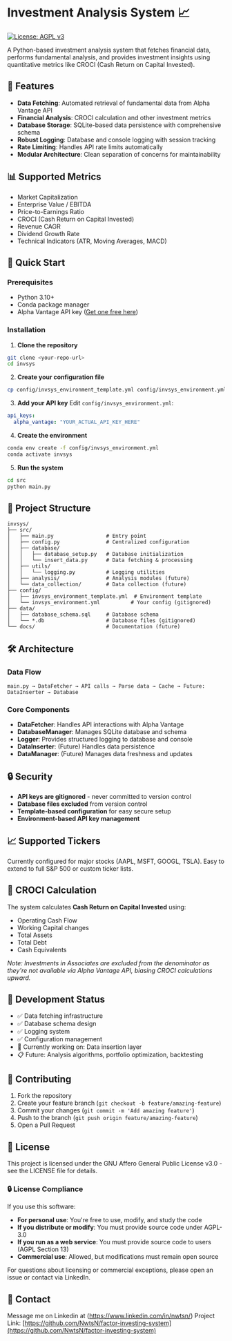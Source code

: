 # Investment Analysis System 📈

[![License: AGPL v3](https://img.shields.io/badge/License-AGPL_v3-blue.svg)](https://www.gnu.org/licenses/agpl-3.0)

A Python-based investment analysis system that fetches financial data, performs fundamental analysis, and provides investment insights using quantitative metrics like CROCI (Cash Return on Capital Invested).

## 🚀 Features

- **Data Fetching**: Automated retrieval of fundamental data from Alpha Vantage API
- **Financial Analysis**: CROCI calculation and other investment metrics
- **Database Storage**: SQLite-based data persistence with comprehensive schema
- **Robust Logging**: Database and console logging with session tracking
- **Rate Limiting**: Handles API rate limits automatically
- **Modular Architecture**: Clean separation of concerns for maintainability

## 📊 Supported Metrics

- Market Capitalization
- Enterprise Value / EBITDA
- Price-to-Earnings Ratio
- CROCI (Cash Return on Capital Invested)
- Revenue CAGR
- Dividend Growth Rate
- Technical Indicators (ATR, Moving Averages, MACD)

## 🔧 Quick Start

### Prerequisites
- Python 3.10+
- Conda package manager
- Alpha Vantage API key ([Get one free here](https://www.alphavantage.co/support/#api-key))

### Installation

1. **Clone the repository**
```bash
git clone <your-repo-url>
cd invsys
```

2. **Create your configuration file**
```bash
cp config/invsys_environment_template.yml config/invsys_environment.yml
```

3. **Add your API key**
Edit `config/invsys_environment.yml`:
```yaml
api_keys:
  alpha_vantage: "YOUR_ACTUAL_API_KEY_HERE"
```

4. **Create the environment**
```bash
conda env create -f config/invsys_environment.yml
conda activate invsys
```

5. **Run the system**
```bash
cd src
python main.py
```

## 📁 Project Structure

```
invsys/
├── src/
│   ├── main.py                 # Entry point
│   ├── config.py               # Centralized configuration
│   ├── database/
│   │   ├── database_setup.py   # Database initialization
│   │   └── insert_data.py      # Data fetching & processing
│   ├── utils/
│   │   └── logging.py          # Logging utilities
│   ├── analysis/               # Analysis modules (future)
│   └── data_collection/        # Data collection (future)
├── config/
│   ├── invsys_environment_template.yml  # Environment template
│   └── invsys_environment.yml          # Your config (gitignored)
├── data/
│   ├── database_schema.sql     # Database schema
│   └── *.db                    # Database files (gitignored)
└── docs/                       # Documentation (future)
```

## 🛠️ Architecture

### Data Flow
```
main.py → DataFetcher → API calls → Parse data → Cache → Future: DataInserter → Database
```

### Core Components
- **DataFetcher**: Handles API interactions with Alpha Vantage
- **DatabaseManager**: Manages SQLite database and schema
- **Logger**: Provides structured logging to database and console
- **DataInserter**: (Future) Handles data persistence
- **DataManager**: (Future) Manages data freshness and updates

## 🔒 Security

- **API keys are gitignored** - never committed to version control
- **Database files excluded** from version control
- **Template-based configuration** for easy secure setup
- **Environment-based API key management**

## 📈 Supported Tickers

Currently configured for major stocks (AAPL, MSFT, GOOGL, TSLA). Easy to extend to full S&P 500 or custom ticker lists.

## 🧮 CROCI Calculation

The system calculates **Cash Return on Capital Invested** using:
- Operating Cash Flow
- Working Capital changes  
- Total Assets
- Total Debt
- Cash Equivalents

*Note: Investments in Associates are excluded from the denominator as they're not available via Alpha Vantage API, biasing CROCI calculations upward.*

## 🚧 Development Status

- ✅ Data fetching infrastructure
- ✅ Database schema design
- ✅ Logging system
- ✅ Configuration management
- 🔄 Currently working on: Data insertion layer
- 📋 Future: Analysis algorithms, portfolio optimization, backtesting

## 🤝 Contributing

1. Fork the repository
2. Create your feature branch (`git checkout -b feature/amazing-feature`)
3. Commit your changes (`git commit -m 'Add amazing feature'`)
4. Push to the branch (`git push origin feature/amazing-feature`)
5. Open a Pull Request

## 📄 License

This project is licensed under the GNU Affero General Public License v3.0 - see the LICENSE file for details.

### 🔒 License Compliance

If you use this software:
- **For personal use**: You're free to use, modify, and study the code
- **If you distribute or modify**: You must provide source code under AGPL-3.0
- **If you run as a web service**: You must provide source code to users (AGPL Section 13)
- **Commercial use**: Allowed, but modifications must remain open source

For questions about licensing or commercial exceptions, please open an issue or contact via LinkedIn.

## 📧 Contact

Message me on Linkedin at (https://www.linkedin.com/in/nwtsn/)
Project Link: [https://github.com/NwtsN/factor-investing-system](https://github.com/NwtsN/factor-investing-system) 